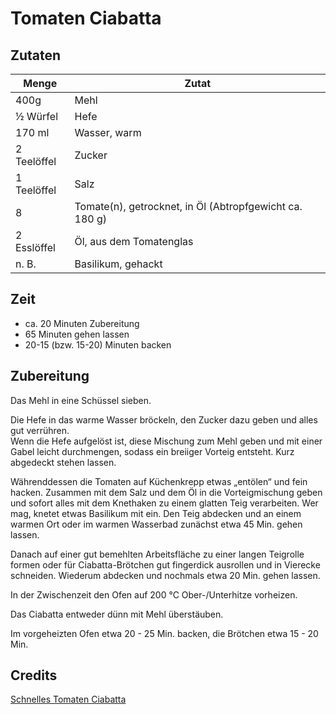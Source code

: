 # Tomaten Ciabatta

## Zutaten

|Menge      |Zutat                                                  |
|-----------|-------------------------------------------------------|
|400g       |Mehl                                                   |
|½ Würfel   |Hefe                                                   |
|170 ml     |Wasser, warm                                           |
|2 Teelöffel|Zucker                                                 |
|1 Teelöffel|Salz                                                   |
|8          |Tomate(n), getrocknet, in Öl (Abtropfgewicht ca. 180 g)|
|2 Esslöffel|Öl, aus dem Tomatenglas                                |
|n. B.      |Basilikum, gehackt                                     |


## Zeit

* ca. 20 Minuten Zubereitung
* 65 Minuten gehen lassen
* 20-15 (bzw. 15-20) Minuten backen


## Zubereitung

Das Mehl in eine Schüssel sieben.  

Die Hefe in das warme Wasser bröckeln, den Zucker dazu geben und alles gut verrühren.  
Wenn die Hefe aufgelöst ist, diese Mischung zum Mehl geben und 
mit einer Gabel leicht durchmengen, sodass ein breiiger Vorteig entsteht. 
Kurz abgedeckt stehen lassen.

Währenddessen die Tomaten auf Küchenkrepp etwas „entölen“ und fein hacken. 
Zusammen mit dem Salz und dem Öl in die Vorteigmischung geben und 
sofort alles mit dem Knethaken zu einem glatten Teig verarbeiten. 
Wer mag, knetet etwas Basilikum mit ein. Den Teig abdecken und an einem warmen Ort 
oder im warmen Wasserbad zunächst etwa 45 Min. gehen lassen.

Danach auf einer gut bemehlten Arbeitsfläche zu einer langen Teigrolle formen oder 
für Ciabatta-Brötchen gut fingerdick ausrollen und in Vierecke schneiden. 
Wiederum abdecken und nochmals etwa 20 Min. gehen lassen.

In der Zwischenzeit den Ofen auf 200 °C Ober-/Unterhitze vorheizen.

Das Ciabatta entweder dünn mit Mehl überstäuben.

Im vorgeheizten Ofen etwa 20 - 25 Min. backen, die Brötchen etwa 15 - 20 Min.


## Credits

[Schnelles Tomaten Ciabatta](https://www.chefkoch.de/rezepte/623671162653132/Schnelles-Tomaten-Ciabatta.html)
